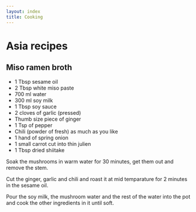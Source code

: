 ```yaml
---
layout: index
title: Cooking
---
```


# Asia recipes

## Miso ramen broth

* 1 Tbsp sesame oil
* 2 Tbsp white miso paste
* 700 ml water
* 300 ml soy milk
* 1 Tbsp soy sauce
* 2 cloves of garlic (pressed)
* Thumb size piece of ginger
* 1 Tsp of pepper
* Chili (powder of fresh) as much as you like
* 1 hand of spring onion
* 1 small carrot cut into thin julien
* 1 Tbsp dried shiitake

Soak the mushrooms in warm water for 30 minutes, get them out and remove the stem. 

Cut the ginger, garlic and chili and roast it at mid temparature for 2 minutes in the sesame oil.

Pour the soy milk, the mushroom water and the rest of the water into the pot and cook the other ingredients in it until soft.
